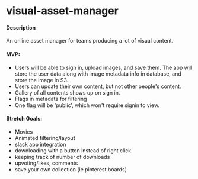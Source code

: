 # visual-asset-manager
#### Description
An online asset manager for teams producing a lot of visual content. 

#### MVP:
- Users will be able to sign in, upload images, and save them. The app will store the user data along with image metadata info in database, and store the image in S3. 
- Users can update their own content, but not other people's content. 
- Gallery of all contents shows up on sign in. 
- Flags in metadata for filtering 
- One flag will be 'public', which won't require signin to view. 

#### Stretch Goals:
- Movies
- Animated filtering/layout
- slack app integration 
- downloading with a button instead of right click
- keeping track of number of downloads
- upvoting/likes, comments
- save your own collection (ie pinterest boards)
